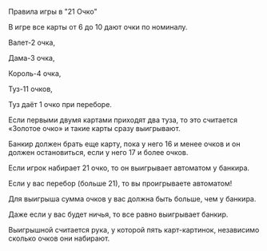 Правила игры в "21 Очко"

В игре все карты от 6 до 10 дают очки по номиналу. 

Валет-2 очка, 

Дама-3 очка, 

Король-4 очка, 

Туз-11 очков,

Туз даёт 1 очко при переборе.

Если первыми двумя картами приходят два туза, то это считается «Золотое очко» и такие карты сразу выигрывают.

Банкир должен брать еще карту, пока у него 16 и менее очков и он должен остановиться, если у него 17 и более очков.

Если игрок набирает 21 очко, то он выигрывает автоматом у банкира.

Если у вас перебор (больше 21), то вы проигрываете автоматом!

Для выигрыша сумма очков у вас должна быть больше, чем у банкира.

Даже если у вас будет ничья, то все равно выигрывает банкир.

Выигрышной считается рука, у которой пять карт-картинок, независимо сколько очков они набирают.
